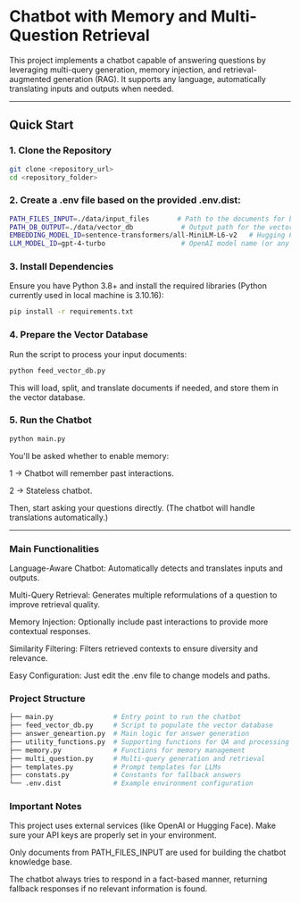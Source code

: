 # Chatbot with Memory and Multi-Question Retrieval

This project implements a chatbot capable of answering questions by leveraging multi-query generation, memory injection, and retrieval-augmented generation (RAG). It supports any language, automatically translating inputs and outputs when needed.

---

## **Quick Start**

### 1. Clone the Repository

```bash
git clone <repository_url>
cd <repository_folder>
```

### 2. Create a .env file based on the provided .env.dist:

```bash
PATH_FILES_INPUT=./data/input_files       # Path to the documents for building the vector database
PATH_DB_OUTPUT=./data/vector_db            # Output path for the vector DB
EMBEDDING_MODEL_ID=sentence-transformers/all-MiniLM-L6-v2   # Hugging Face embedding model original model used in env.dist
LLM_MODEL_ID=gpt-4-turbo                   # OpenAI model name (or any supported LLM), original model used in env.dist
```

### 3. Install Dependencies

Ensure you have Python 3.8+ and install the required libraries (Python currently used in local machine is 3.10.16):

```bash
pip install -r requirements.txt
```

### 4. Prepare the Vector Database

Run the script to process your input documents:

```bash
python feed_vector_db.py
```

This will load, split, and translate documents if needed, and store them in the vector database.

### 5. Run the Chatbot

```bash
python main.py
```

You'll be asked whether to enable memory:

1 → Chatbot will remember past interactions.

2 → Stateless chatbot.

Then, start asking your questions directly.
(The chatbot will handle translations automatically.)

---

### Main Functionalities

Language-Aware Chatbot: Automatically detects and translates inputs and outputs.

Multi-Query Retrieval: Generates multiple reformulations of a question to improve retrieval quality.

Memory Injection: Optionally include past interactions to provide more contextual responses.

Similarity Filtering: Filters retrieved contexts to ensure diversity and relevance.

Easy Configuration: Just edit the .env file to change models and paths.

### Project Structure

```bash
├── main.py               # Entry point to run the chatbot
├── feed_vector_db.py     # Script to populate the vector database
├── answer_geneartion.py  # Main logic for answer generation
├── utility_functions.py  # Supporting functions for QA and processing
├── memory.py             # Functions for memory management
├── multi_question.py     # Multi-query generation and retrieval
├── templates.py          # Prompt templates for LLMs
├── constats.py           # Constants for fallback answers
└── .env.dist             # Example environment configuration
```

### Important Notes

This project uses external services (like OpenAI or Hugging Face). Make sure your API keys are properly set in your environment.

Only documents from PATH_FILES_INPUT are used for building the chatbot knowledge base.

The chatbot always tries to respond in a fact-based manner, returning fallback responses if no relevant information is found.
